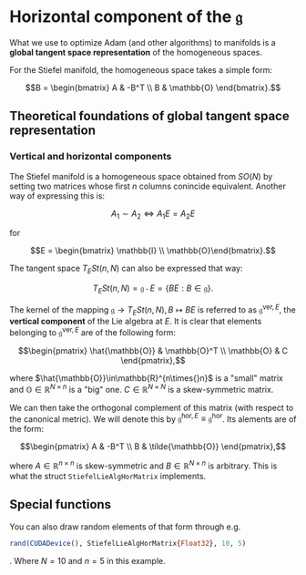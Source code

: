 # Horizontal component of the $\mathfrak{g}$

What we use to optimize Adam (and other algorithms) to manifolds is a **global tangent space representation** of the homogeneous spaces. 

For the Stiefel manifold, the homogeneous space takes a simple form: 
```math 
B = \begin{bmatrix}
    A & -B^T \\ 
    B & \mathbb{O}
\end{bmatrix}.
```

## Theoretical foundations of global tangent space representation

### Vertical and horizontal components

The Stiefel manifold is a homogeneous space obtained from $SO(N)$ by setting two matrices whose first $n$ columns conincide equivalent. 
Another way of expressing this is: 
```math
A_1 \sim A_2 \iff A_1E = A_2E
```
for 
```math 
E = \begin{bmatrix} \mathbb{I} \\ \mathbb{O}\end{bmatrix}.
```

The tangent space $T_ESt(n,N)$ can also be expressed that way:
```math
T_ESt(n,N) = \mathfrak{g}\cdot{}E = \{BE:B\in\mathfrak{g}\}.
```
The kernel of the mapping $\mathfrak{g}\to{}T_ESt(n,N), B\mapsto{}BE$ is referred to as $\mathfrak{g}^{\mathrm{ver},E}$, the **vertical component** of the Lie algebra at $E$. It is clear that elements belonging to $\mathfrak{g}^{\mathrm{ver},E}$ are of the following form: 
```math 
\begin{pmatrix}
\hat{\mathbb{O}} & \mathbb{O}^T \\ 
\mathbb{O} & C
\end{pmatrix},
```
where $\hat{\mathbb{O}}\in\mathbb{R}^{n\times{}n}$ is a "small" matrix and $\mathbb{O}\in\mathbb{R}^{N\times{}n}$ is a "big" one. $C\in\mathbb{R}^{N\times{}N}$ is a skew-symmetric matrix. 

We can then take the orthogonal complement of this matrix (with respect to the canonical metric). We will denote this by $\mathfrak{g}^{\mathrm{hor},E}\equiv\mathfrak{g}^\mathrm{hor}$. Its alements are of the form: 
```math
\begin{pmatrix}
A & -B^T \\ 
B & \tilde{\mathbb{O}}
\end{pmatrix},
```
where $A\in\mathbb{R}^{n\times{}n}$ is skew-symmetric and $B\in\mathbb{R}^{N\times{}n}$ is arbitrary. This is what the struct `StiefelLieAlgHorMatrix` implements. 

## Special functions

You can also draw random elements of that form through e.g. 
```julia
rand(CUDADevice(), StiefelLieAlgHorMatrix{Float32}, 10, 5)
```
. Where $N=10$ and $n=5$ in this example.